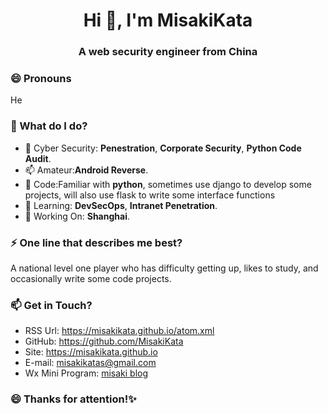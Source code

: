 <h1 align="center">Hi 👋, I'm MisakiKata</h1>
<h3 align="center">A web security engineer from China</h3>

### 😄 Pronouns
He

### 🌱 What do I do?
- 🔭 Cyber Security: **Penestration**, **Corporate Security**, **Python Code Audit**.
- 📫 Amateur:**Android Reverse**.
- 👯 Code:Familiar with **python**, sometimes use django to develop some projects, will also use flask to write some interface functions
- 🌱 Learning: **DevSecOps**, **Intranet Penetration**.
- 🤝 Working On: **Shanghai**.

### ⚡ One line that describes me best? 
A national level one player who has difficulty getting up, likes to study, and occasionally write some code projects.

### 📫 Get in Touch?
- RSS Url: https://misakikata.github.io/atom.xml
- GitHub: https://github.com/MisakiKata
- Site: https://misakikata.github.io
- E-mail: misakikatas@gmail.com
- Wx Mini Program: [misaki blog](https://raw.githubusercontent.com/MisakiKata/misakikata.github.io/master/img/wxmini.png)

### 😄 Thanks for attention!✨

<!--
![github](https://github-readme-stats.vercel.app/api?username=MisakiKata&show_icons=true&theme=dracula&hide=issues,prs)
**MisakiKata/MisakiKata** is a ✨ _special_ ✨ repository because its `README.md` (this file) appears on your GitHub profile.

Here are some ideas to get you started:

- 🔭 I’m currently working on ...
- 🌱 I’m currently learning ...
- 👯 I’m looking to collaborate on ...
- 🤔 I’m looking for help with ...
- 💬 Ask me about ...
- 📫 How to reach me: ...
- 😄 Pronouns: ...
- ⚡ Fun fact: ...
-->
